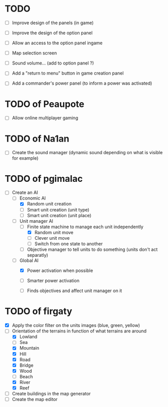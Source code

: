 TODO
====

- [ ] Improve design of the panels (in game)
- [ ] Improve the design of the option panel
- [ ] Allow an access to the option panel ingame
- [ ] Map selection screen
- [ ] Sound volume... (add to option panel ?)
- [ ] Add a "return to menu" button in game creation panel
- [ ] Add a commander's power panel (to inform a power was activated)


TODO of Peaupote
====

- [ ] Allow online multiplayer gaming


TODO of Na1an
====

- [ ] Create the sound manager (dynamic sound depending on what is visible for example)


TODO of pgimalac
====

- [ ] Create an AI
    - [ ] Economic AI
        - [x] Random unit creation
        - [ ] Smart unit creation (unit type)
        - [ ] Smart unit creation (unit place)
    - [ ] Unit manager AI
        - [ ] Finite state machine to manage each unit independently
            - [x] Random unit move
            - [ ] Clever unit move
            - [ ] Switch from one state to another
        - [ ] Objective manager to tell units to do something (units don't act separatly)
    - [ ] Global AI
        - [x] Power activation when possible
        - [ ] Smarter power activation
        - [ ] Finds objectives and affect unit manager on it


TODO of firgaty
====

- [x] Apply the color filter on the units images (blue, green, yellow)
- [ ] Orientation of the terrains in function of what terrains are around
    - [x] Lowland
    - [ ] Sea
    - [x] Mountain
    - [x] Hill
    - [x] Road
    - [x] Bridge
    - [x] Wood
    - [ ] Beach
    - [x] River
    - [x] Reef
- [ ] Create buildings in the map generator
- [ ] Create the map editor
